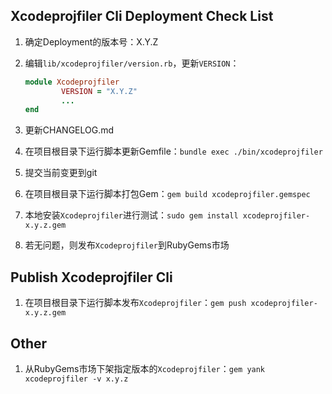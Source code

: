 ## Xcodeprojfiler Cli Deployment Check List

1. 确定Deployment的版本号：X.Y.Z
1. 编辑`lib/xcodeprojfiler/version.rb`，更新`VERSION`：

	```ruby
	module Xcodeprojfiler
    		VERSION = "X.Y.Z"
    		...
	end
	```
1.  更新CHANGELOG.md
1. 在项目根目录下运行脚本更新Gemfile：`bundle exec ./bin/xcodeprojfiler`
1. 提交当前变更到git
1. 在项目根目录下运行脚本打包Gem：`gem build xcodeprojfiler.gemspec`
1. 本地安装`Xcodeprojfiler`进行测试：`sudo gem install xcodeprojfiler-x.y.z.gem`
1. 若无问题，则发布`Xcodeprojfiler`到RubyGems市场

## Publish Xcodeprojfiler Cli

1. 在项目根目录下运行脚本发布`Xcodeprojfiler`：`gem push xcodeprojfiler-x.y.z.gem`

## Other

1. 从RubyGems市场下架指定版本的`Xcodeprojfiler`：`gem yank xcodeprojfiler -v x.y.z`

